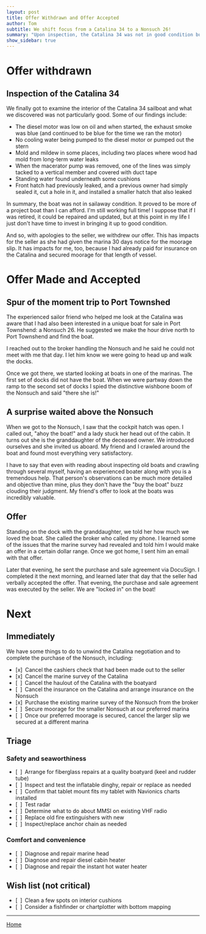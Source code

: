 ```yaml
---
layout: post
title: Offer Withdrawn and Offer Accepted
author: Tom
subtitle: We shift focus from a Catalina 34 to a Nonsuch 26!
summary: "Upon inspection, the Catalina 34 was not in good condition but an alternative boat (a Nonsuch 26) was in very good shape!"
show_sidebar: true
---
```


# Offer withdrawn

## Inspection of the Catalina 34

We finally got to examine the interior of the Catalina 34 sailboat and what we discovered was not particularly good. Some of our findings include:
- The diesel motor was low on oil and when started, the exhaust smoke was blue (and continued to be blue for the time we ran the motor)
- No cooling water being pumped to the diesel motor or pumped out the stern
- Mold and mildew in some places, including two places where wood had mold from long-term water leaks
- When the macerator pump was removed, one of the lines was simply tacked to a vertical member and covered with duct tape
- Standing water found underneath some cushions
- Front hatch had previously leaked, and a previous owner had simply sealed it, cut a hole in it, and installed a smaller hatch that also leaked

In summary, the boat was not in sailaway condition. It proved to be more of a project boat than I can afford. I'm still working full time! I suppose that if I was retired, it could be repaired and updated, but at this point in my life I just don't have time to invest in bringing it up to good condition.

And so, with apologies to the seller, we withdrew our offer. This has impacts for the seller as she had given the marina 30 days notice for the moorage slip. It has impacts for me, too, because I had already paid for insurance on the Catalina and secured moorage for that length of vessel.

# Offer Made and Accepted

## Spur of the moment trip to Port Townshed

The experienced sailor friend who helped me look at the Catalina was aware that I had also been interested in a unique boat for sale in Port Townshend: a Nonsuch 26. He suggested we make the hour drive north to Port Townshend and find the boat.

I reached out to the broker handling the Nonsuch and he said he could not meet with me that day. I let him know we were going to head up and walk the docks.

Once we got there, we started looking at boats in one of the marinas. The first set of docks did not have the boat. When we were partway down the ramp to the second set of docks I spied the distinctive wishbone boom of the Nonsuch and said "there she is!"

## A surprise waited above the Nonsuch

When we got to the Nonsuch, I saw that the cockpit hatch was open. I called out, "ahoy the boat!" and a lady stuck her head out of the cabin. It turns out she is the granddaughter of the deceased owner. We introduced ourselves and she invited us aboard. My friend and I crawled around the boat and found most everything very satisfactory.

I have to say that even with reading about inspecting old boats and crawling through several myself, having an experienced boater along with you is a tremendous help. That person's observations can be much more detailed and objective than mine, plus they don't have the "buy the boat" buzz clouding their judgment. My friend's offer to look at the boats was incredibly valuable.

## Offer

Standing on the dock with the granddaughter, we told her how much we loved the boat. She called the broker who called my phone. I learned some of the issues that the marine survey had revealed and told him I would make an offer in a certain dollar range. Once we got home, I sent him an email with that offer.

Later that evening, he sent the purchase and sale agreement via DocuSign. I completed it the next morning, and learned later that day that the seller had verbally accepted the offer. That evening, the purchase and sale agreement was executed by the seller. We are "locked in" on the boat!

# Next

## Immediately

We have some things to do to unwind the Catalina negotiation and to complete the purchase of the Nonsuch, including:
- [x]&ensp;Cancel the cashiers check that had been made out to the seller
- [x]&ensp;Cancel the marine survey of the Catalina
- [&ensp;]&ensp;Cancel the haulout of the Catalina with the boatyard
- [&ensp;]&ensp;Cancel the insurance on the Catalina and arrange insurance on the Nonsuch
- [x]&ensp;Purchase the existing marine survey of the Nonsuch from the broker
- [&ensp;]&ensp;Secure moorage for the smaller Nonsuch at our preferred marina
- [&ensp;]&ensp;Once our preferred moorage is secured, cancel the larger slip we secured at a different marina

## Triage

### Safety and seaworthiness
- [&ensp;]&ensp;Arrange for fiberglass repairs at a quality boatyard (keel and rudder tube)
- [&ensp;]&ensp;Inspect and test the inflatable dinghy, repair or replace as needed
- [&ensp;]&ensp;Confirm that tablet mount fits my tablet with Navionics charts installed
- [&ensp;]&ensp;Test radar
- [&ensp;]&ensp;Determine what to do about MMSI on existing VHF radio
- [&ensp;]&ensp;Replace old fire extinguishers with new
- [&ensp;]&ensp;Inspect/replace anchor chain as needed

### Comfort and convenience
- [&ensp;]&ensp;Diagnose and repair marine head
- [&ensp;]&ensp;Diagnose and repair diesel cabin heater
- [&ensp;]&ensp;Diagnose and repair the instant hot water heater

## Wish list (not critical)
- [&ensp;]&ensp;Clean a few spots on interior cushions
- [&ensp;]&ensp;Consider a fishfinder or chartplotter with bottom mapping

___

[Home](https://tomsalzer.github.io/Sailing/)
